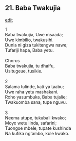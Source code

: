 ## 21. Baba Twakujia
[edit](https://docs.google.com/document/d/1Z2gp_yuSl4VMT60VxDjJ4uq0%2DaKmlNTM/edit?mode=html)



1\
Baba twakujia, Uwe msaada;\
Uwe kimbilio, twakusihi.\
Dunia ni giza tukitengwa nawe;\
Tufariji hapa, Baba yetu.\
\
Chorus\
Baba twakujia, tu dhaifu,\
Usitugeue, tusikie.\
\
2\
Salama tulinde, kati ya taabu;\
Uwe raha yetu mashakani.\
Roho yasumbuka, Baba tujalie;\
Twakuomba sana, tupe nguvu.\
\
3\
Neema utupe, tukubali kwako;\
Moyo wetu linda, safarini;\
Tuongoe mbele, tupate kushinda\
Na kufika ng'ambo, kule kwako.
